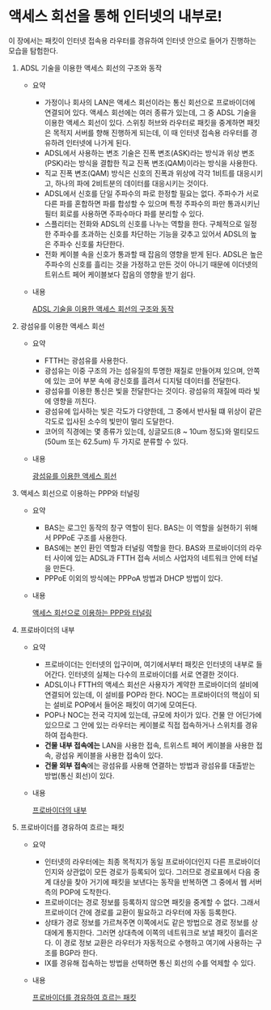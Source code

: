 # 액세스 회선을 통해 인터넷의 내부로!

이 장에서는 패킷이 인터넷 접속용 라우터를 경유하여 인터넷 안으로 들어가 진행하는 모습을 탐험한다.

1. ADSL 기술을 이용한 액세스 회선의 구조와 동작
    - 요약
        - 가정이나 회사의 LAN은 액세스 회선이라는 통신 회선으로 프로바이더에 연결되어 있다. 액세스 회선에는 여러 종류가 있는데, 그 중 ADSL 기술을 이용한 액세스 회선이 있다. 스위칭 허브와 라우터로 패킷을 중계하면 패킷은 목적지 서버를 향해 진행하게 되는데, 이 때 인터넷 접속용 라우터를 경유하려 인터넷에 나가게 된다.
        - ADSL에서 사용하는 변조 기술은 진폭 변조(ASK)라는 방식과 위상 변조(PSK)라는 방식을 결합한 직교 진폭 변조(QAM)이라는 방식을 사용한다.
        - 직교 진폭 변조(QAM) 방식은 신호의 진폭과 위상에 각각 1비트를 대응시키고, 하나의 파에 2비트분의 데이터를 대응시키는 것이다.
        - ADSL에서 신호를 단일 주파수의 파로 한정할 필요는 없다. 주파수가 서로 다른 파를 혼합하면 파를 합성할 수 있으며 특정 주파수의 파만 통과시키닌 필터 회로를 사용하면 주파수마다 파를 분리할 수 있다.
        - 스플리터는 전화와 ADSL의 신호를 나누는 역할을 한다. 구체적으로 일정한 주파수를 초과하는 신호를 차단하는 기능을 갖추고 있어서 ADSL의 높은 주파수 신호룰 차단한다.
        - 전화 케이블 속을 신호가 통과할 때 잡음의 영향을 받게 된다. ADSL은 높은 주파수의 신호를 흘리는 것을 가정하고 만든 것이 아니기 때문에 이더넷의 트위스트 페어 케이블보다 잡음의 영향을 받기 쉽다.
    - 내용
        
        [ADSL 기술을 이용한 액세스 회선의 구조와 동작](https://www.notion.so/ADSL-a20beb5f3d56431d8a466ba0d63632af)
        
2. 광섬유를 이용한 액세스 회선
    - 요약
        - FTTH는 광섬유를 사용한다.
        - 광섬유는 이중 구조의 가는 섬유질의 투명한 재질로 만들어져 있으며, 안쪽에 있는 코어 부분 속에 광신호를 흘려서 디지털 데이터를 전달한다.
        - 광섬유를 이용한 통신은 빛을 전달한다는 것이다. 광섬유의 재질에 따라 빛에 영향을 끼친다.
        - 광섬유에 입사하는 빛은 각도가 다양한데, 그 중에서 반사될 떄 위상이 같은 각도로 입사된 소수의 빛만이 멀리 도달한다.
        - 코어의 직경에는 몇 종류가 있는데, 싱글모드(8 ~ 10um 정도)와 멀티모드(50um 또는 62.5um) 두 가지로 분류할 수 있다.
    - 내용
        
        [광섬유를 이용한 액세스 회선](https://www.notion.so/7f936ddb9e484db3a97595df8c4d3048)
        
3. 액세스 회선으로 이용하는 PPP와 터널링
    - 요약
        - BAS는 로그인 동작의 창구 역할이 된다. BAS는 이 역할을 실현하기 위해서 PPPoE 구조를 사용한다.
        - BAS에는 본인 환인 역할과 터널링 역할을 한다. BAS와 프로바이더의 라우터 사이에 있는 ADSL과 FTTH 접속 서비스 사업자의 네트워크 안에 터널을 만든다.
        - PPPoE 이외의 방식에는 PPPoA 방법과 DHCP 방법이 있다.
    - 내용
        
        [액세스 회선으로 이용하는 PPP와 터널링](https://www.notion.so/PPP-232d80e5d7c44146aab00166102dbb7f)
        
4. 프로바이더의 내부
    - 요약
        - 프로바이더는 인터넷의 입구이며, 여기에서부터 패킷은 인터넷의 내부로 들어간다. 인터넷의 실체는 다수의 프로바이더를 서로 연결한 것이다.
        - ADSL이나 FTTH의 액세스 회선은 사용자가 계약한 프로바이더의 설비에 연결되어 있는데, 이 설비를 POP라 한다. NOC는 프로바이더의 핵심이 되는 설비로 POP에서 들어온 패킷이 여기에 모여든다.
        - POP나 NOC는 전국 각지에 있는데, 규모에 차이가 있다. 건물 안 어딘가에 있으므로 그 안에 있는 라우터는 케이블로 직접 접속하거나 스위치를 경유하여 접속한다.
        - **건물 내부 접속에는** LAN을 사용한 접속, 트위스트 페어 케이블을 사용한 접속, 광섬유 케이블을 사용한 접속이 있다.
        - **건물 외부 접속**에는 광섬유를 사용해 연결하는 방법과 광섬유를 대출받는 방법(통신 회선)이 있다.
    - 내용
        
        [프로바이더의 내부](https://www.notion.so/7ade2d4e8d0648f4ac69d66e5b1b5cbb)
        
5. 프로바이더를 경유하여 흐르는 패킷
    - 요약
        - 인터넷의 라우터에는 최종 목적지가 동일 프로바이더인지 다른 프로바이더인지와 상관없이 모든 경로가 등록되어 있다. 그러므로 경로표에서 다음 중계 대상을 찾아 거기에 패킷을 보낸다는 동작을 반복하면 그 중에서 웹 서버측의 POP에 도착한다.
        - 프로바이더는 경로 정보를 등록하지 않으면 패킷을 중계할 수 없다. 그래서 프로바이더 간에 경로를 교환이 필요하고 라우터에 자동 등록한다.
        - 상태가 경로 정보를 가르쳐주면 이쪽에서도 같은 방법으로 경로 정보를 상대에게 통지한다. 그러면 상대측에 이쪽의 네트워크로 보낼 패킷이 흘러온다. 이 경로 정보 교환은 라우터가 자동적으로 수행하고 여기에 사용하는 구조를 BGP라 한다.
        - IX를 경유해 접속하는 방법을 선택하면 통신 회선의 수를 억제할 수 있다.
    - 내용
        
        [프로바이더를 경유하여 흐르는 패킷](https://www.notion.so/2d2dae8b42964c97810704fd88dbd0c2)